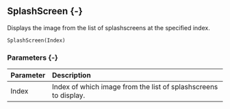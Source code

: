 ## SplashScreen {-}

Displays the image from the list of splashscreens at the specified index.

```{sql}
SplashScreen(Index)
```
### Parameters {-}

Parameter | Description
| :-- | :-- |
Index | Index of which image from the list of splashscreens to display.